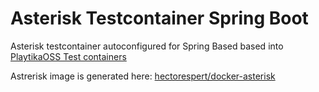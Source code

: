 # Asterisk Testcontainer Spring Boot

Asterisk testcontainer autoconfigured for Spring Based based into [PlaytikaOSS Test containers](https://github.com/PlaytikaOSS/testcontainers-spring-boot)

Astrerisk image is generated here: [hectorespert/docker-asterisk](https://github.com/hectorespert/docker-asterisk)
